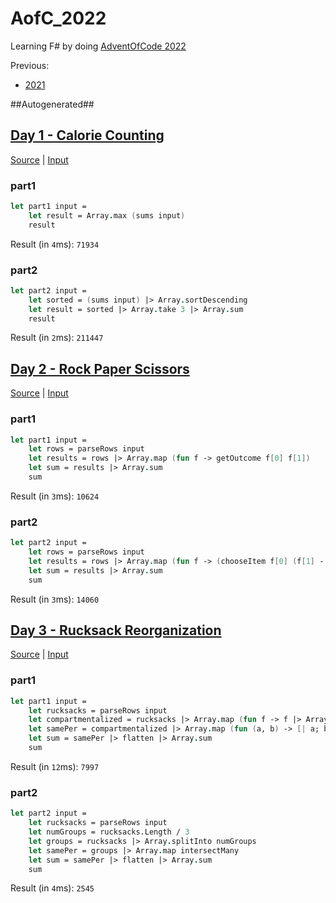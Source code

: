 # AofC_2022

Learning F# by doing [AdventOfCode 2022](https://adventofcode.com/2022)

Previous:
* [2021](https://github.com/JWMB/AofC_2021)


##Autogenerated##
## [Day 1 - Calorie Counting](https://adventofcode.com/2022/day/1)
[Source](AofC_2022/D1.fs) | [Input](AofC_2022/D1.txt)  
### part1
```FSharp
let part1 input =
    let result = Array.max (sums input)
    result
```
Result (in `4`ms): `71934`
### part2
```FSharp
let part2 input =
    let sorted = (sums input) |> Array.sortDescending
    let result = sorted |> Array.take 3 |> Array.sum
    result
```
Result (in `2`ms): `211447`
## [Day 2 - Rock Paper Scissors](https://adventofcode.com/2022/day/2)
[Source](AofC_2022/D2.fs) | [Input](AofC_2022/D2.txt)  
### part1
```FSharp
let part1 input =
    let rows = parseRows input
    let results = rows |> Array.map (fun f -> getOutcome f[0] f[1])
    let sum = results |> Array.sum
    sum
```
Result (in `3`ms): `10624`
### part2
```FSharp
let part2 input =
    let rows = parseRows input
    let results = rows |> Array.map (fun f -> (chooseItem f[0] (f[1] - 1)) + 1 + getPoints (f[1] - 1))
    let sum = results |> Array.sum
    sum
```
Result (in `3`ms): `14060`
## [Day 3 - Rucksack Reorganization](https://adventofcode.com/2022/day/3)
[Source](AofC_2022/D3.fs) | [Input](AofC_2022/D3.txt)  
### part1
```FSharp
let part1 input =
    let rucksacks = parseRows input
    let compartmentalized = rucksacks |> Array.map (fun f -> f |> Array.splitAt (f.Length / 2))
    let samePer = compartmentalized |> Array.map (fun (a, b) -> [| a; b |] |> intersectMany)
    let sum = samePer |> flatten |> Array.sum
    sum
```
Result (in `12`ms): `7997`
### part2
```FSharp
let part2 input =
    let rucksacks = parseRows input
    let numGroups = rucksacks.Length / 3
    let groups = rucksacks |> Array.splitInto numGroups
    let samePer = groups |> Array.map intersectMany
    let sum = samePer |> flatten |> Array.sum
    sum
```
Result (in `4`ms): `2545`
